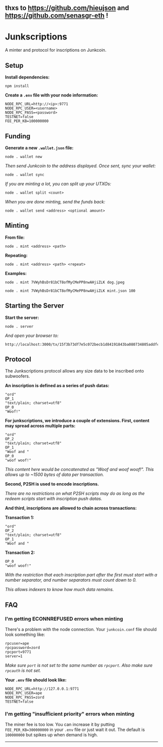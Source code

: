 thxs to https://github.com/hieujson and 
https://github.com/senasgr-eth !
---

# Junkscriptions

A minter and protocol for inscriptions on Junkcoin.

## Setup

**Install dependencies:**

    npm install

**Create a `.env` file with your node information:**

    NODE_RPC_URL=http://<ip>:9771
    NODE_RPC_USER=<username>
    NODE_RPC_PASS=<password>
    TESTNET=false
    FEE_PER_KB=100000000

## Funding

**Generate a new `.wallet.json` file:**

    node . wallet new

*Then send Junkcoin to the address displayed. Once sent, sync your wallet:*

    node . wallet sync

*If you are minting a lot, you can split up your UTXOs:*

    node . wallet split <count>

*When you are done minting, send the funds back:*

    node . wallet send <address> <optional amount>

## Minting

**From file:**

    node . mint <address> <path>

**Repeating:**

    node . mint <address> <path> <repeat>

**Examples:**

    node . mint 7VWyhBsDr81bCT8ofMyCMePP8nwAHjiZLK dog.jpeg

    node . mint 7VWyhBsDr81bCT8ofMyCMePP8nwAHjiZLK mint.json 100

## Starting the Server

**Start the server:**

    node . server

*And open your browser to:*

    http://localhost:3000/tx/15f3b73df7e5c072becb1d84191843ba080734805addfccb650929719080f62e

## Protocol

The Junkscriptions protocol allows any size data to be inscribed onto subwoofers.

**An inscription is defined as a series of push datas:**

    "ord"
    OP_1
    "text/plain; charset=utf8"
    OP_0
    "Woof!"

**For junkscriptions, we introduce a couple of extensions. First, content may spread across multiple parts:**

    "ord"
    OP_2
    "text/plain; charset=utf8"
    OP_1
    "Woof and "
    OP_0
    "woof woof!"

*This content here would be concatenated as "Woof and woof woof!". This allows up to ~1500 bytes of data per transaction.*

**Second, P2SH is used to encode inscriptions.**

*There are no restrictions on what P2SH scripts may do as long as the redeem scripts start with inscription push datas.*

**And third, inscriptions are allowed to chain across transactions:**

**Transaction 1:**

    "ord"
    OP_2
    "text/plain; charset=utf8"
    OP_1
    "Woof and "

**Transaction 2:**

    OP_0
    "woof woof!"

*With the restriction that each inscription part after the first must start with a number separator, and number separators must count down to 0.*

*This allows indexers to know how much data remains.*

## FAQ

### I'm getting ECONNREFUSED errors when minting

There's a problem with the node connection. Your `junkcoin.conf` file should look something like:

    rpcuser=ape
    rpcpassword=zord
    rpcport=9771
    server=1

*Make sure `port` is not set to the same number as `rpcport`. Also make sure `rpcauth` is not set.*

**Your `.env` file should look like:**

    NODE_RPC_URL=http://127.0.0.1:9771
    NODE_RPC_USER=ape
    NODE_RPC_PASS=zord
    TESTNET=false

### I'm getting "insufficient priority" errors when minting

The miner fee is too low. You can increase it by putting `FEE_PER_KB=300000000` in your `.env` file or just wait it out. The default is `100000000` but spikes up when demand is high.

---

